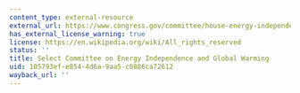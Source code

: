```yaml
---
content_type: external-resource
external_url: https://www.congress.gov/committee/house-energy-independence-and-global-warming-select/hlgw00
has_external_license_warning: true
license: https://en.wikipedia.org/wiki/All_rights_reserved
status: ''
title: Select Committee on Energy Independence and Global Warming
uid: 105793ef-e854-4d6a-9aa5-c0886ca72612
wayback_url: ''
---
```

